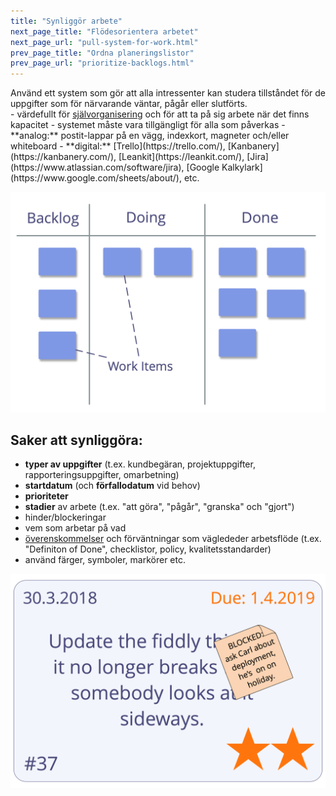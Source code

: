 ```yaml
---
title: "Synliggör arbete"
next_page_title: "Flödesorientera arbetet"
next_page_url: "pull-system-for-work.html"
prev_page_title: "Ordna planeringslistor"
prev_page_url: "prioritize-backlogs.html"
---
```



<div class="card summary"><div class="card-body">Använd ett system som gör att alla intressenter kan studera tillståndet för de uppgifter som för närvarande väntar, pågår eller slutförts.
</div></div>
- värdefullt för <a href="glossary.html#entry-self-organization" class="glossary-tooltip" data-toggle="tooltip" title="Självorganisering: Alla aktiviteter eller processer genom vilka människor organiserar arbete. Självorganisering sker inom begränsningarna av ett område, men utan direkt inflytande av externa agenter. I varje organisation eller grupp samexisterar självorganisation med externt inflytande (t.ex. externa invändningar eller styrningsbeslut som påverkar domänen).">självorganisering</a> och för att ta på sig arbete när det finns kapacitet
- systemet måste vara tillgängligt för alla som påverkas
- **analog:** postit-lappar på en vägg, indexkort, magneter och/eller whiteboard
- **digital:** [Trello](https://trello.com/), [Kanbanery](https://kanbanery.com/), [Leankit](https://leankit.com/), [Jira](https://www.atlassian.com/software/jira), [Google Kalkylark](https://www.google.com/sheets/about/), etc.

![Visualisering av en enkel arbetsprocess](img/workflow-and-value/simple-process.png)

## Saker att synliggöra:

- **typer av uppgifter** (t.ex. kundbegäran, projektuppgifter, rapporteringsuppgifter, omarbetning)
- **startdatum** (och **förfallodatum** vid behov)
- **prioriteter**
- **stadier** av arbete (t.ex. "att göra", "pågår", "granska" och "gjort")
- hinder/blockeringar
- vem som arbetar på vad
- <a href="glossary.html#entry-agreement" class="glossary-tooltip" data-toggle="tooltip" title="Överenskommelse: En överenskommen inriktning, process, förhållningssätt eller policy som skapats för att vägleda värdeflödet.">överenskommelser</a> och förväntningar som väglededer arbetsflöde (t.ex. "Definiton of Done", checklistor, policy, kvalitetsstandarder)
- använd färger, symboler, markörer etc.

![Ett kort som representerar ett arbetsobjekt](img/workflow-and-value/card.png)